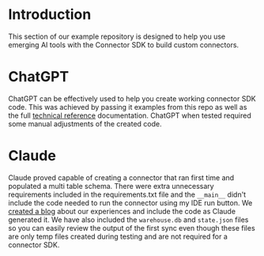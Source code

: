# Introduction
This section of our example repository is designed to help you use emerging AI tools with the Connector SDK to build custom connectors.


# ChatGPT
ChatGPT can be effectively used to help you create working connector SDK code. This was achieved by passing it examples from this repo as well as the full [technical reference](https://fivetran.com/docs/connector-sdk/technical-reference) documentation. ChatGPT when tested required some manual adjustments of the created code.

# Claude
Claude proved capable of creating a connector that ran first time and populated a multi table schema. There were extra unnecessary requirements included in the requirements.txt file and the `__main__` didn't include the code needed to run the connector using my IDE run button. We [created a blog](www.fivetran.com/blog/building-a-fivetran-connector-in-1-hour-with-anthropics-claude-ai) about our experiences and include the code as Claude generated it. We have also included the `warehouse.db` and `state.json` files so you can easily review the output of the first sync even though these files are only temp files created during testing and are not required for a connector SDK.